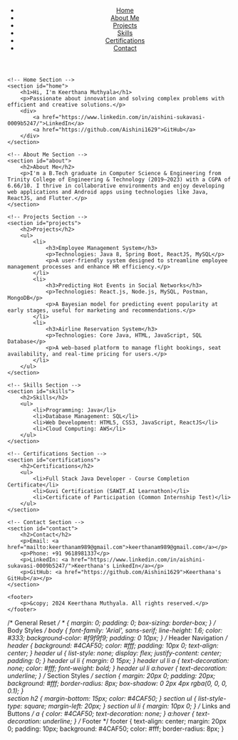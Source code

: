 <!DOCTYPE html>
<html lang="en">
<head>
    <meta charset="UTF-8">
    <meta name="viewport" content="width=device-width, initial-scale=1.0">
    <title>Keerthana Muthyala Portfolio</title>
    <link rel="stylesheet" href="style.css">
</head>
<body>
    <!-- Header -->
    <header>
        <nav>
            <ul>
                <li><a href="#home">Home</a></li>
                <li><a href="#about">About Me</a></li>
                <li><a href="#projects">Projects</a></li>
                <li><a href="#skills">Skills</a></li>
                <li><a href="#certifications">Certifications</a></li>
                <li><a href="#contact">Contact</a></li>
            </ul>
        </nav>
    </header>

    <!-- Home Section -->
    <section id="home">
        <h1>Hi, I'm Keerthana Muthyala</h1>
        <p>Passionate about innovation and solving complex problems with efficient and creative solutions.</p>
        <div>
            <a href="https://www.linkedin.com/in/aishini-sukavasi-0009b5247/">LinkedIn</a>
            <a href="https://github.com/Aishini1629">GitHub</a>
        </div>
    </section>

    <!-- About Me Section -->
    <section id="about">
        <h2>About Me</h2>
        <p>I'm a B.Tech graduate in Computer Science & Engineering from Trinity College of Engineering & Technology (2019–2023) with a CGPA of 6.66/10. I thrive in collaborative environments and enjoy developing web applications and Android apps using technologies like Java, ReactJS, and Flutter.</p>
    </section>

    <!-- Projects Section -->
    <section id="projects">
        <h2>Projects</h2>
        <ul>
            <li>
                <h3>Employee Management System</h3>
                <p>Technologies: Java 8, Spring Boot, ReactJS, MySQL</p>
                <p>A user-friendly system designed to streamline employee management processes and enhance HR efficiency.</p>
            </li>
            <li>
                <h3>Predicting Hot Events in Social Networks</h3>
                <p>Technologies: React.js, Node.js, MySQL, Postman, MongoDB</p>
                <p>A Bayesian model for predicting event popularity at early stages, useful for marketing and recommendations.</p>
            </li>
            <li>
                <h3>Airline Reservation System</h3>
                <p>Technologies: Core Java, HTML, JavaScript, SQL Database</p>
                <p>A web-based platform to manage flight bookings, seat availability, and real-time pricing for users.</p>
            </li>
        </ul>
    </section>

    <!-- Skills Section -->
    <section id="skills">
        <h2>Skills</h2>
        <ul>
            <li>Programming: Java</li>
            <li>Database Management: SQL</li>
            <li>Web Development: HTML5, CSS3, JavaScript, ReactJS</li>
            <li>Cloud Computing: AWS</li>
        </ul>
    </section>

    <!-- Certifications Section -->
    <section id="certifications">
        <h2>Certifications</h2>
        <ul>
            <li>Full Stack Java Developer - Course Completion Certificate</li>
            <li>Guvi Certification (SAWIT.AI Learnathon)</li>
            <li>Certificate of Participation (Common Internship Test)</li>
        </ul>
    </section>

    <!-- Contact Section -->
    <section id="contact">
        <h2>Contact</h2>
        <p>Email: <a href="mailto:keerthanam989@gmail.com">keerthanam989@gmail.com</a></p>
        <p>Phone: +91 9618981337</p>
        <p>LinkedIn: <a href="https://www.linkedin.com/in/aishini-sukavasi-0009b5247/">Keerthana's LinkedIn</a></p>
        <p>GitHub: <a href="https://github.com/Aishini1629">Keerthana's GitHub</a></p>
    </section>

    <footer>
        <p>&copy; 2024 Keerthana Muthyala. All rights reserved.</p>
    </footer>
</body>
</html>


/* General Reset */ * {     margin: 0;     padding: 0;     box-sizing: border-box; }  /* Body Styles */ body {     font-family: 'Arial', sans-serif;     line-height: 1.6;     color: #333;     background-color: #f9f9f9;     padding: 0 10px; }  /* Header Navigation */ header {     background: #4CAF50;     color: #fff;     padding: 10px 0;     text-align: center; }  header ul {     list-style: none;     display: flex;     justify-content: center;     padding: 0; }  header ul li {     margin: 0 15px; }  header ul li a {     text-decoration: none;     color: #fff;     font-weight: bold; }  header ul li a:hover {     text-decoration: underline; }  /* Section Styles */ section {     margin: 20px 0;     padding: 20px;     background: #fff;     border-radius: 8px;     box-shadow: 0 2px 4px rgba(0, 0, 0, 0.1); }  
section h2 {     margin-bottom: 15px;     color: #4CAF50; }  section ul {     list-style-type: square;     margin-left: 20px; }  section ul li {     margin: 10px 0; }  /* Links and Buttons */ a {     color: #4CAF50;     text-decoration: none; }  a:hover {     text-decoration: underline; }  /* Footer */ footer {     text-align: center;     margin: 20px 0;     padding: 10px;     background: #4CAF50;     color: #fff;     border-radius: 8px; } 
